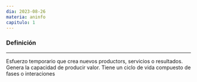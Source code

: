 ```yaml
---
dia: 2023-08-26
materia: aninfo
capitulo: 1
---
```

### Definición
---
Esfuerzo temporario que crea nuevos productors, servicios o resultados. Genera la capacidad de producir valor. Tiene un ciclo de vida compuesto de fases o interaciones